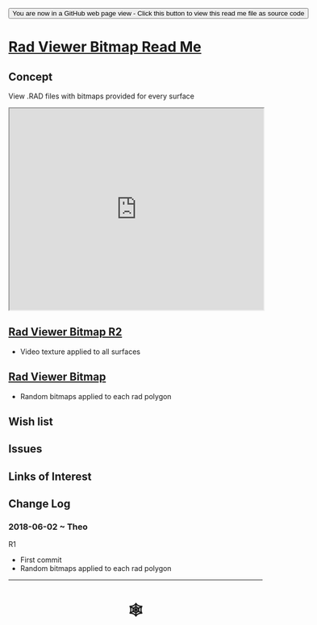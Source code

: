 <span style=display:none; >[You are now in a GitHub source code view - click this link to view Read Me file as a web page]( http://www.ladybug.tools/spider/index.html#rad-viewer/rad-viewer-bitmap/README.md "View file as a web page." ) </span>

<div><input type=button onclick="window.location.href='https://github.com/ladybug-tools/spider/blob/master/rad-viewer/rad-viewer-bitmap/README.md'"
value="You are now in a GitHub web page view - Click this button to view this read me file as source code" ></div>

# [Rad Viewer Bitmap Read Me]( #rad-viewer/rad-viewer-bitmap/README.md )


## Concept

View .RAD files with bitmaps provided for every surface



<div><iframe class=iframeReadMe src=https://www.ladybug.tools/spider/rad-viewer/rad-viewer-bitmap/r2/rad-viewer-bitmap.html width=100% height=400px >Iframes are not displayed on github.com</iframe></div>

## [Rad Viewer Bitmap R2]( https://www.ladybug.tools/spider/rad-viewer/rad-viewer-bitmap/r1/rad-viewer-bitmap.html )

* Video texture applied to all surfaces


## [Rad Viewer Bitmap]( https://www.ladybug.tools/spider/rad-viewer/rad-viewer-bitmap/r1/rad-viewer-bitmap.html )

* Random bitmaps applied to each rad polygon

## Wish list


## Issues



## Links of Interest



## Change Log

### 2018-06-02 ~ Theo

R1
* First commit
* Random bitmaps applied to each rad polygon


***

# <center title="hello!" ><a href=javascript:window.scrollTo(0,0); style=text-decoration:none; > &#x1f578; </a></center>



